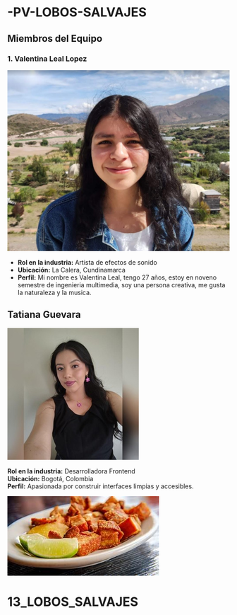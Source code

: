 # -PV-LOBOS-SALVAJES
## Miembros del Equipo

### 1. Valentina Leal Lopez
![Foto Valentina](/valentina/imgValentina.png)
- **Rol en la industria:** Artista de efectos de sonido
- **Ubicación:** La Calera, Cundinamarca
- **Perfil:** Mi nombre es Valentina Leal, tengo 27 años, estoy en noveno semestre de ingenieria multimedia, soy una persona creativa, me gusta la naturaleza y la musica.

## Tatiana Guevara

![Foto personal](tatiana/foto.jpg)

**Rol en la industria:** Desarrolladora Frontend  
**Ubicación:** Bogotá, Colombia  
**Perfil:** Apasionada por construir interfaces limpias y accesibles.  

![Plato favorito](tatiana/plato-favorito.jpg)
# 13_LOBOS_SALVAJES
